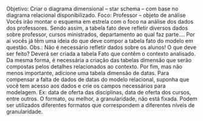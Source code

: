 Objetivo:
Criar o diagrama dimensional – star schema – com base no diagrama relacional disponibilizado.
Foco:
Professor – objeto de análise
Vocês irão montar o esquema em estrela com o foco na análise dos dados dos professores. 
Sendo assim, a tabela fato deve refletir diversos dados sobre professor, cursos ministrados, departamento ao qual faz parte.... 
Por aí vocês já têm uma ideia do que deve compor a tabela fato do modelo em questão.
Obs.: Não é necessário refletir dados sobre os alunos!
O que deve ser feito?
Deverá ser criada a tabela Fato que contêm o contexto analisado. 
Da mesma forma, é necessária a criação das tabelas dimensão que serão compostas pelos detalhes relacionados ao contexto.
Por fim, mas não menos importante, adicione uma tabela dimensão de datas. 
Para compensar a falta de dados de datas do modelo relacional, suponha que você tem acesso aos dados 
e crie os campos necessários para modelagem.
Ex: data de oferta das disciplinas, data de oferta dos cursos, entre outros. 
O formato, ou melhor, a granularidade, não está fixada. 
Podem ser utilizados diferentes formatos que correspondem a diferentes níveis de granularidade.

